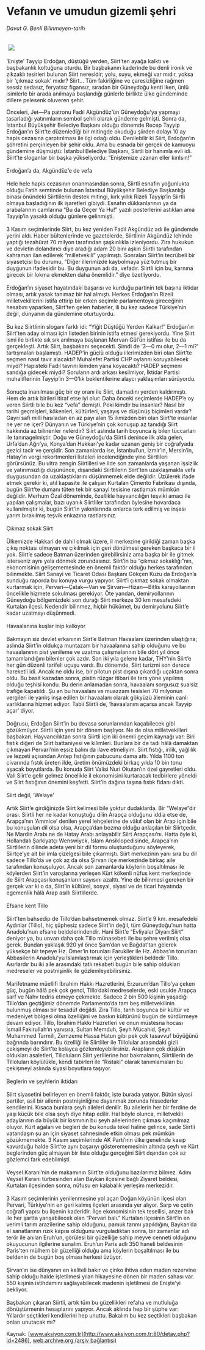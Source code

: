 # Vefanın ve umudun gizemli şehri

*Davut G. Benli Bilinmeyen-tarih*

<div>
 <font>
  <img border="0" height="1" src="/web/20031208040737im_/http://www.aksiyon.com.tr/images/blank.gif"/>
 </font>
 <font class="content">
  <p>
   <img border="0" hspace="5" src="/web/20031208040737im_/http://www.aksiyon.com.tr/resim/47/36.jpg" vspace="5"/>
  </p>
 </font>
 <font class="content">
  ‘Enişte’ Tayyip Erdoğan, düştüğü yerden, Siirt’ten ayağa kalktı ve başbakanlık koltuğuna oturdu. Bir başbakanın kaderinde bu denli ironik ve zikzaklı tesirleri bulunan Siirt neresidir; yolu, suyu, ekmeği var mıdır, yoksa bir ‘çıkmaz sokak’ mıdır? Siirt... Tüm fakirliğine ve çaresizliğine rağmen sessiz sedasız, feryatsız figansız, sıradan bir Güneydoğu kenti iken, ünlü isimlerle bir arada anılmaya başlandığı günlerle birlikte ülke gündeminde dillere pelesenk oluveren şehir.
 </font>
 <p>
  <font class="content">
   Önceleri, Jet—Pa patronu Fadıl Akgündüz’ün Güneydoğu’ya yapmayı tasarladığı yatırımların sembol şehri olarak gündeme gelmişti. Sonra da, İstanbul Büyükşehir Belediye Başkanı olduğu dönemde Recep Tayyip Erdoğan’ın Siirt’te düzenlediği bir mitingde okuduğu şiirden dolayı 10 ay hapis cezasına çarptırılması ile ilgi odağı oldu. Denilebilir ki Siirt, Erdoğan’ın şöhretini perçinleyen bir şehir oldu. Ama bu esnada bir gerçek de kamuoyu gündemine düşmüştü: İstanbul Belediye Başkanı, Siirtli bir hanımla evli idi. Siirt’te sloganlar bir başka yükseliyordu: “Eniştemize uzanan eller kırılsın!”
   <br/>
   <br/>
   Erdoğan’a da, Akgündüz’e de vefa
   <br/>
   <br/>
   Hele hele hapis cezasının onanmasından sonra, Siirtli esnafın yoğunlukta olduğu Fatih semtinde bulunan İstanbul Büyükşehir Belediye Başkanlığı binası önündeki Siirtlilerin destek mitingi, kırk yıllık Rizeli Tayyip’in Siirtli olmaya başladığının ilk işaretleri gibiydi. Esnafın dükkanlarının ya da arabalarının camlarına “Bu da Geçer Ya Hu!” yazılı posterlerini astıkları ama Tayyip’in yasaklı olduğu günlere gelinmişti.
   <br/>
   <br/>
   3 Kasım seçimlerinde Siirt, bu kez yeniden Fadıl Akgündüz adı ile gündemde yerini aldı. Haber bültenlerinde ve gazetelerde, Siirtlinin Akgündüz lehinde yaptığı tezahürat 70 milyon tarafından şaşkınlıkla izleniyordu. Zira hukukun ve devletin dolandırıcı diye aradığı adam 20 bini aşkın Siirtli tarafından kahraman ilan edilerek “milletvekili” yapılmıştı. Sonraları Siirt’in tecrübeli bir siyasetçisi bu durumu, “Diğer illerimizde kaybolmaya yüz tutmuş bir duygunun ifadesidir bu. Bu duygunun adı da, vefadır. Siirtli için bu, karnına girecek bir lokma ekmekten daha önemlidir.” diye özetliyordu.
   <br/>
   <br/>
   Erdoğan’ın siyaset hayatındaki başarısı ve kurduğu partinin tek başına iktidar olması, artık yasak tanımaz bir hal almıştı. Herkes Erdoğan’ın Rizeli milletvekillerini istifa ettirip bir erken seçimle parlamentoya gireceğinin hesabını yaparken, Siirt’ten gelen haberler, ili bu kez sadece Türkiye’nin değil, dünyanın da gündemine oturtuyordu.
   <br/>
   <br/>
   Bu kez Siirtlinin sloganı farklı idi: “Yiğit Düştüğü Yerden Kalkar!” Erdoğan’ın Siirt’ten aday olması için listeden birinin istifa etmesi gerekiyordu. Yine Siirt ismi ile birlikte sık sık anılmaya başlanan Mervan Gül’ün istifası ile bu da gerçekleşti. Artık Siirt, başbakanı seçecekti. Şimdi de ‘3—0 mı olur, 2—1 mi?’ tartışmaları başlamıştı. HADEP’in güçlü olduğu illerimizden biri olan Siirt’te seçmen nasıl tavır alacaktı? Muhalefet Partisi CHP oylarını koruyabilecek miydi? Hapisteki Fadıl tavrını kimden yana koyacaktı? HADEP seçmeni sandığa gidecek miydi? Soruların ardı arkası kesilmiyor, İktidar Partisi muhaliflerinin Tayyip’in 3—0’lık beklentilerine alaycı yaklaşımları sürüyordu.
   <br/>
   <br/>
   Sonuçta inanılması güç bir oy oranı ile Siirt, damadını yerden kaldırmıştı. Hem de artık birileri itiraf etse iyi olur: Daha önceki seçimlerde HADEP’e oy veren Siirtli bile bu kez “vefa” demişti. Peki kimdir bu insanlar? Nasıl bir tarihi geçmişleri, kökenleri, kültürleri, yaşayış ve düşünüş biçimleri vardır? Gayri safi milli hasıladan en az payı alan 15 ilimizden biri olan Siirt’te insanlar ne yer ne içer? Dünyanın ve Türkiye’nin çok konuşup az tanıdığı Siirt hakkında az bilinenler nelerdir? Siirt aslında tarih boyunca iş bilen tüccarları ile tanınagelmiştir. Doğu ve Güneydoğu’da Siirtli denince ilk akla gelen, Urfa’dan Ağrı’ya, Konya’dan Hakkari’ye kadar uzanan geniş bir coğrafyada gezici tacir ve çerçidir. Son zamanlarda ise, İstanbul’un, İzmir’in, Mersin’in, Hatay’ın vergi rekortmenleri listeleri incelendiğinde yine Siirtlileri görürsünüz. Bu ultra zengin Siirtlileri ve ilde son zamanlarda yaşanan işsizlik ve yatırımsızlığı düşününce, dışarıdaki Siirtlilerin Siirt’ten uzaklaşmakla vefa duygusundan da uzaklaştıklarını düşünmemek elde değildir. Üzülerek ifade etmek gerekir ki, atıl kapasite ile çalışan Kurtalan Çimento Fabrikası dışında, bugün Siirt’te dumanı tüten tek bir sanayi tesisine rastlamak mümkün değildir. Merhum Özal döneminde, özellikle hayvancılığın teşviki amacı ile yapılan çalışmalar, bazı uyanık Siirtliler tarafından öylesine hovardaca kullanılmıştır ki, bugün Siirt’in yakınlarında onlarca terk edilmiş ve inşası yarım bırakılmış teşvik enkazına rastlarsınız.
   <br/>
   <br/>
   Çıkmaz sokak Siirt
   <br/>
   <br/>
   Ülkemizde Hakkari de dahil olmak üzere, il merkezine girildiği zaman başka çıkış noktası olmayan ve çıkılmak için geri dönülmesi gereken başkaca bir il yok. Siirt’e sadece Batman üzerinden girebilirsiniz ama başka bir ile gitmek isterseniz  aynı yola dönmek zorundasınız. Siirt’in bu “çıkmaz sokaklığı”nın, ekonomisinin gelişememesinde en önemli faktör olduğu herkes tarafından bilinmekte. Siirt Sanayi ve Ticaret Odası Başkanı Gökçen Kuzu da Erdoğan’a sunduğu raporda bu konuya vurgu yapıyor. Siirt’i çıkmaz sokak olmaktan kurtarmak için, Pervari—Çatak—Van ve Şirvan—Hizan—Bitlis karayollarının öncelikle hizmete sokulması gerekiyor. Öte yandan, demiryollarının Güneydoğu bölgemizdeki son durağı Siirt merkeze 30 km mesafedeki Kurtalan ilçesi. Nedendir bilinmez, hiçbir hükümet, bu demiryolunu Siirt’e kadar uzatmayı düşünmedi.
   <br/>
   <br/>
   Havaalanına kuşlar inip kalkıyor
   <br/>
   <br/>
   Bakmayın siz devlet erkanının Siirt’e Batman Havaalanı üzerinden ulaştığına; aslında Siirt’in oldukça muntazam bir havaalanına sahip olduğunu ve bu havaalanının pist yenileme ve uzatma çalışmalarının bile dört yıl önce tamamlandığını bilenler çok azdır. Son iki yıla gelene kadar, THY’nin Siirt’e her gün düzenli tarifeli uçuşu vardı. Bu dönemde, Siirt turizmi son derece hareketli idi. Ancak ne oldu ise, bir pilotun pist dışına çıkardığı uçaktan sonra oldu. Bu basit kazadan sonra, pistin rüzgar itibari ile ters yöne yapılmış olduğu teşhisi kondu. Bu derin anlamadan sonra, havaalanı sorgusuz sualsiz trafiğe kapatıldı. Şu an bu havaalanı ve muazzam tesisleri 70 milyonun vergileri ile yanlış inşa edilen bir havaalanı olarak gökyüzü âleminin canlı varlıklarına hizmet ediyor. Tabii Siirtli de, ‘havaalanını açarsa ancak Tayyip açar’ diyor.
   <br/>
   <br/>
   Doğrusu, Erdoğan Siirt’in bu devasa sorunlarından kaçabilecek gibi gözükmüyor. Siirtli için yeni bir dönem başlıyor. Ne de olsa milletvekilleri başbakan. Hayvancılıktan sonra Siirtli için iki önemli geçim kaynağı var: Biri fıstık diğeri de Siirt battaniyesi ve kilimleri. Bunlara bir de tadı hâlâ damaktan çıkmayan Pervari’nin eşsiz balını da ilave etmeliyim. Siirt fıstığı, irilik, yağlılık ve lezzeti  açısından Antep fıstığının pabucunu dama attı. Yılda 1100 ton civarında fıstık üreten ilde, üretim önümüzdeki birkaç yılda 10 bin tonu aşacak boyutlarda. Bu konuda Siirt Valisi Nuri Okutan’ın özel gayretleri oldu. Vali Siirt’e gelir gelmez öncelikle il ekonomisini kurtaracak tedbirlere yöneldi ve Siirt fıstığının önemini keşfetti. Siirt’in dağına taşına fıstık fidanı dikti.
   <br/>
   <br/>
   Siirt değil, ‘Welaye’
   <br/>
   <br/>
   Artık Siirt’e girdiğinizde Siirt kelimesi bile yoktur dudaklarda. Bir “Welaye”dir orası. Siirtli her ne kadar konuştuğu dilin Arapça olduğunu iddia etse de, Arapça’nın ‘Ammice’ denilen yerel lehçelerine de vâkıf olan bir Arap için bile bu konuşulan dil olsa olsa, Arapça’dan bozma olduğu anlaşılan bir Siirtçedir. Ne Mardin Arabı ne de Hatay Arabı anlayabilir Siirt Arapçası’nı. Hatta öyle ki, Hollandalı Şarkiyatçı Wenswiyck, İslam Ansiklopedisinde, Arapça’nın Siirtlilerin dilinde adeta yeni bir dil formu oluşturduğunu söyleyerek, Siirtçe’ye ait bir imla çizelgesi bile çıkarmıştı. Siirt merkezinin yanı sıra bu dil sadece Tillo’da ve çok az da olsa Şirvan ilçe merkezinde birkaç aile tarafından konuşuluyor. Ancak son zamanlarda köylerin boşaltılması ile köylerden Siirt’in varoşlarına yerleşen Kürt kökenli nüfus kent merkezinde de Siirt Arapçası konuşanların sayısını azalttı. Yine de bilinmesi gereken bir gerçek var ki o da, Siirt’in kültürel, sosyal, siyasi ve de ticari hayatında egemenlik hâlâ Arap asıllı Siirtlilerde.
   <br/>
   <br/>
   Efsane kent Tillo
   <br/>
   <br/>
   Siirt’ten bahsedip de Tillo’dan bahsetmemek olmaz. Siirt’e 9 km. mesafedeki Aydınlar (Tillo), hiç şüphesiz sadece Siirt’in değil, tüm Güneydoğu’nun hatta Anadolu’nun efsane beldelerindendir. Hani Siirt’e “Evliyalar Diyarı Siirt” deniyor ya, bu unvan daha çok Tillo münasebeti ile bu şehre verilmiş olsa gerek. Bundan yaklaşık 920 yıl önce Şam’dan ve Bağdat’tan gelerek yüksekçe bir tepeye Hz. Ömer’in torunları Farukiler ile Hz. Abbas’ın torunları Abbasilerin Anadolu’yu İslamlaştırmak için yerleştikleri beldedir Tillo. Asırlardır bu iki aile arasındaki tatlı rekabeti bugün bile sahip oldukları medreseler ve postnişinlik ile gözlemleyebilirsiniz.
   <br/>
   <br/>
   Marifetname müellifi İbrahim Hakkı Hazretlerini, Erzurum’dan Tillo’ya çeken güç, bugün hâlâ pek çok genci, Tillo’daki medreselerde, eski usulde Arapça sarf ve Nahv tedris etmeye çekmekte. Sadece 2 bin 500 kişinin yaşadığı Tillo’dan geçtiğimiz dönemde Parlamento’da tam beş  milletvekilinin bulunmuş olması bir tesadüf değildi. Zira Tillo, tarih boyunca bir kültür ve medeniyet bölgesi olma özelliğini ve baskın kültürünü bugün de sürdürmeye devam ediyor. Tillo, İbrahim Hakkı  Hazretleri ve onun müstesna hocası İsmail Fakirullah’ın yanısıra, Sultan Memduh, Şeyh Mücahid, Şeyh Muhammed Tarmili, Zemzeme Hassa Hatun gibi pek çok tasavvuf büyüğünü bağrında barındırır. Bu özelliği ile Siirtliler ile Tillolular arasındaki gizli çekişmeyi de Siirt’te kolayca gözlemleyebilirsiniz. Arapların çok düşkün oldukları asaletleri, Tilloluların Siirt yerlilerine hor bakmalarını, Siirtlilerin de Tilloluları köylülükle, kendi tabirleri ile “Rıstaki” olarak tanımlamaları bu çekişmeyi aslında siyasi boyutlara taşıyor.
   <br/>
   <br/>
   Beglerin ve şeyhlerin iktidarı
   <br/>
   <br/>
   Siirt siyasetini belirleyen en önemli faktör, işte burada yatıyor. Bütün siyasi partiler, asil bir ailenin postnişinliğine dayanmak zorunda hissederler kendilerini. Kısaca bunlara şeyh aileleri denilir. Bu ailelerin her bir ferdine de yaşı küçük bile olsa şeyh diye hitap edilir. Hal böyle olunca, milletvekili adaylarının da büyük bir kısmının bu şeyh ailelerinden çıkması kaçınılmaz oluyor. Kürt ağaları ve begleri de bu konuda tekel haline gelince, sade Siirtli vatandaşın şu an için siyaset sahnesinde etkin olması pek mümkün gözükmemekte. 3 Kasım seçimlerinde AK Parti’nin ülke genelinde kasıp kavurduğu halde Siirt’te aynı başarıyı gösterememesinin altında şeyh ve Kürt beglerinden güç almayan bir liste olduğu gerçeğini Siirt dışından çok  az gözlemci fark edebilmişti.
   <br/>
   <br/>
   Veysel Karani’nin de makamının Siirt’te olduğunu bazılarımız bilmez. Adını Veysel Karani türbesinden alan Baykan ilçesine bağlı Ziyaret beldesi, Kurtalan ilçesinden sonra, nüfusu en kalabalık yerleşim merkezidir.
   <br/>
   <br/>
   3 Kasım seçimlerinin yenilenmesine yol açan Doğan köyünün ilçesi olan Pervari, Türkiye’nin en geri kalmış ilçeleri arasında yer alıyor. Sarp ve çetin coğrafi yapısı bu ilçenin kaderidir. İlçe ekonomisinin tek tesellisi, anzer balı ile her şartta yarışabilecek olan “Pervari balı.” Kurtalan ilçesinin Siirt’in en verimli tarım arazilerine sahip olduğunu, pamuk tarımı yapıldığını, Baykan’da el sanatlarının rızık kapısı olduğunu vurguladıktan sonra, bir zamanlar adı terör ile anılan Eruh’un, görülesi bir güzelliğe sahip meyve cenneti olduğunu okuyucunun ilgilerine sunalım. Eruh’un Paris adlı 350 haneli beldesinin Paris’ten mülhem bir güzelliği olduğu ama köylerin boşaltılması ile bu beldenin de bugün boş olması herkesi üzüyor.
   <br/>
   <br/>
   Şirvan’ın ise dünyanın en kaliteli bakır ve çinko ihtiva eden maden rezervine sahip olduğu halde işletilmesi yılan hikayesine dönen bir maden sahası var. 550 kişinin istihdamını sağlayabilecek madenin işletilmesi de Enişte’yi bekliyor.
   <br/>
   <br/>
   Başbakan çıkaran Siirtli, artık tüm bu güzellikleri refaha ve mutluluğa dönüştürmenin hesaplarını yapıyor. Ancak aklında hep bir şüphe var: Yıllardır seçtikleri kendilerini hep unuttu. Bakalım bu kez seçtikleri başbakan onları unutacak mı?
  </font>
 </p>
</div>


Kaynak: [www.aksiyon.com.tr](http://www.aksiyon.com.tr:80/detay.php?id=2486), [web.archive.org (arşiv bağlantısı)](http://web.archive.org/web/20031208040737/http://www.aksiyon.com.tr:80/detay.php?id=2486)
